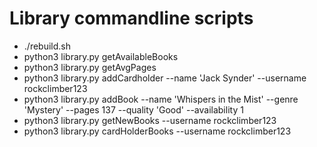 # Library commandline scripts

- ./rebuild.sh
- python3 library.py getAvailableBooks
- python3 library.py getAvgPages
- python3 library.py addCardholder --name 'Jack Synder' --username rockclimber123
- python3 library.py addBook --name 'Whispers in the Mist' --genre 'Mystery' --pages 137 --quality 'Good' --availability 1
- python3 library.py getNewBooks --username rockclimber123
- python3 library.py cardHolderBooks --username rockclimber123
